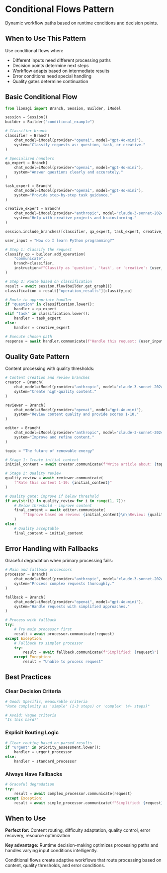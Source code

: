 # Conditional Flows Pattern

Dynamic workflow paths based on runtime conditions and decision points.

## When to Use This Pattern

Use conditional flows when:
- Different inputs need different processing paths
- Decision points determine next steps
- Workflow adapts based on intermediate results
- Error conditions need special handling
- Quality gates determine continuation

## Basic Conditional Flow

```python
from lionagi import Branch, Session, Builder, iModel

session = Session()
builder = Builder("conditional_example")

# Classifier branch
classifier = Branch(
    chat_model=iModel(provider="openai", model="gpt-4o-mini"),
    system="Classify requests as: question, task, or creative."
)

# Specialized handlers  
qa_expert = Branch(
    chat_model=iModel(provider="openai", model="gpt-4o-mini"),
    system="Answer questions clearly and accurately."
)

task_expert = Branch(
    chat_model=iModel(provider="openai", model="gpt-4o-mini"),
    system="Provide step-by-step task guidance."
)

creative_expert = Branch(
    chat_model=iModel(provider="anthropic", model="claude-3-sonnet-20240229"),
    system="Help with creative projects and brainstorming."
)

session.include_branches([classifier, qa_expert, task_expert, creative_expert])

user_input = "How do I learn Python programming?"

# Step 1: Classify the request
classify_op = builder.add_operation(
    "communicate",
    branch=classifier,
    instruction=f"Classify as 'question', 'task', or 'creative': {user_input}"
)

# Step 2: Route based on classification
result = await session.flow(builder.get_graph())
classification = result["operation_results"][classify_op]

# Route to appropriate handler
if "question" in classification.lower():
    handler = qa_expert
elif "task" in classification.lower():
    handler = task_expert
else:
    handler = creative_expert

# Execute chosen path
response = await handler.communicate(f"Handle this request: {user_input}")
```

## Quality Gate Pattern

Content processing with quality thresholds:

```python
# Content creation and review branches
creator = Branch(
    chat_model=iModel(provider="anthropic", model="claude-3-sonnet-20240229"),
    system="Create high-quality content."
)

reviewer = Branch(
    chat_model=iModel(provider="openai", model="gpt-4o-mini"),
    system="Review content quality and provide scores 1-10."
)

editor = Branch(
    chat_model=iModel(provider="anthropic", model="claude-3-sonnet-20240229"),
    system="Improve and refine content."
)

topic = "The future of renewable energy"

# Stage 1: Create initial content
initial_content = await creator.communicate(f"Write article about: {topic}")

# Stage 2: Quality review 
quality_review = await reviewer.communicate(
    f"Rate this content 1-10: {initial_content}"
)

# Quality gate: improve if below threshold
if any(str(i) in quality_review for i in range(1, 7)):
    # Below threshold - improve content
    final_content = await editor.communicate(
        f"Improve based on review: {initial_content}\n\nReview: {quality_review}"
    )
else:
    # Quality acceptable
    final_content = initial_content
```

## Error Handling with Fallbacks

Graceful degradation when primary processing fails:

```python
# Main and fallback processors
processor = Branch(
    chat_model=iModel(provider="anthropic", model="claude-3-sonnet-20240229"),
    system="Process complex requests thoroughly."
)

fallback = Branch(
    chat_model=iModel(provider="openai", model="gpt-4o-mini"), 
    system="Handle requests with simplified approaches."
)

# Process with fallback
try:
    # Try main processor first
    result = await processor.communicate(request)
except Exception:
    # Fallback to simpler processor
    try:
        result = await fallback.communicate(f"Simplified: {request}")
    except Exception:
        result = "Unable to process request"
```

## Best Practices

### Clear Decision Criteria
```python
# Good: Specific, measurable criteria
"Rate complexity as 'simple' (1-3 steps) or 'complex' (4+ steps)"

# Avoid: Vague criteria  
"Is this hard?"
```

### Explicit Routing Logic
```python
# Clear routing based on parsed results
if "urgent" in priority_assessment.lower():
    handler = urgent_processor
else:
    handler = standard_processor
```

### Always Have Fallbacks
```python
# Graceful degradation
try:
    result = await complex_processor.communicate(request)
except Exception:
    result = await simple_processor.communicate(f"Simplified: {request}")
```

## When to Use

**Perfect for:** Content routing, difficulty adaptation, quality control, error recovery, resource optimization

**Key advantage:** Runtime decision-making optimizes processing paths and handles varying input conditions intelligently.

Conditional flows create adaptive workflows that route processing based on content, quality thresholds, and error conditions.